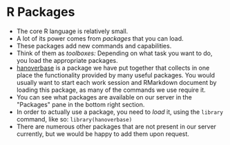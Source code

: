 # R Packages

- The core R language is relatively small.
- A lot of its power comes from *packages* that you can load.
- These packages add new commands and capabilities.
- Think of them as *toolboxes:* Depending on what task you want to do, you load the appropriate packages.
- [hanoverbase](hanoverbasePackage.md) is a package we have put together that collects in one place the functionality provided by many useful packages. You would usually want to start each work session and RMarkdown document by loading this package, as many of the commands we use require it.
- You can see what packages are available on our server in the "Packages" pane in the bottom right section.
- In order to actually use a package, you need to *load* it, using the `library` command, like so: `library(hanoverbase)`
- There are numerous other packages that are not present in our server currently, but we would be happy to add them upon request.
